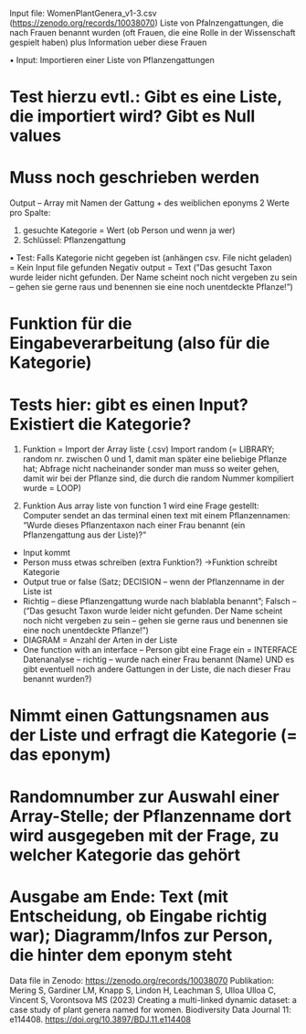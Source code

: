 Input file: WomenPlantGenera_v1-3.csv (https://zenodo.org/records/10038070)
Liste von Pfalnzengattungen, die nach Frauen benannt wurden (oft Frauen, die eine Rolle in der Wissenschaft gespielt haben) plus Information ueber diese Frauen


•	Input: Importieren einer Liste von Pflanzengattungen
# Test hierzu evtl.: Gibt es eine Liste, die importiert wird? Gibt es Null values
# Muss noch geschrieben werden

Output – Array mit Namen der Gattung + des weiblichen eponyms
2 Werte pro Spalte: 
1.	gesuchte Kategorie = Wert (ob Person und wenn ja wer)
2.	Schlüssel: Pflanzengattung 

•	Test:
Falls Kategorie nicht gegeben ist (anhängen csv. File nicht geladen) = Kein Input file gefunden
Negativ output = Text (”Das gesucht Taxon wurde leider nicht gefunden. Der Name scheint noch nicht vergeben zu sein – gehen sie gerne raus und benennen sie eine noch unentdeckte Pflanze!”)
# Funktion für die Eingabeverarbeitung (also für die Kategorie)
# Tests hier: gibt es einen Input? Existiert die Kategorie?

1.	Funktion = Import der Array liste (.csv)
Import random (= LIBRARY; random nr. zwischen 0 und 1, damit man später eine beliebige Pflanze hat; Abfrage nicht nacheinander sonder man muss so weiter gehen, damit wir bei der Pflanze sind, die durch die random Nummer kompiliert wurde = LOOP)

2.	Funktion
Aus array liste von function 1 wird eine Frage gestellt:
Computer sendet an das terminal einen text mit einem Pflanzennamen: “Wurde dieses Pflanzentaxon nach einer Frau benannt (ein Pflanzengattung aus der Liste)?”

-	Input kommt
-	Person muss etwas schreiben (extra Funktion?) ->Funktion schreibt Kategorie
-	Output true or false (Satz; DECISION – wenn der Pflanzenname in der Liste  ist 
-	Richtig – diese Pflanzengattung wurde nach blablabla benannt”; 
Falsch – (”Das gesucht Taxon wurde leider nicht gefunden. Der Name scheint noch nicht vergeben zu sein – gehen sie gerne raus und benennen sie eine noch unentdeckte Pflanze!”)
-	DIAGRAM = Anzahl der Arten in der Liste
-	One function with an interface – Person gibt eine Frage ein = INTERFACE
Datenanalyse – richtig – wurde nach einer Frau benannt (Name) UND es gibt eventuell noch andere Gattungen in der Liste, die nach dieser Frau benannt wurden?)

# Nimmt einen Gattungsnamen aus der Liste und erfragt die Kategorie (= das eponym)
# Randomnumber zur Auswahl einer Array-Stelle; der Pflanzenname dort wird ausgegeben mit der Frage, zu welcher Kategorie das gehört
# Ausgabe am Ende: Text (mit Entscheidung, ob Eingabe richtig war); Diagramm/Infos zur Person, die hinter dem eponym steht


Data file in Zenodo:
https://zenodo.org/records/10038070
Publikation:
Mering S, Gardiner LM, Knapp S, Lindon H, Leachman S, Ulloa Ulloa C, Vincent S, Vorontsova MS (2023) Creating a multi-linked dynamic dataset: a case study of plant genera named for women. Biodiversity Data Journal 11: e114408. https://doi.org/10.3897/BDJ.11.e114408